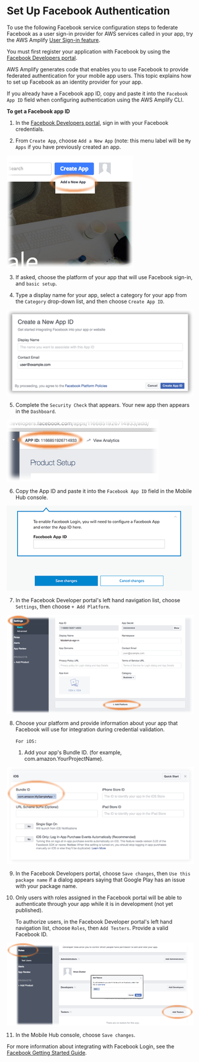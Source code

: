 # Set Up Facebook Authentication

To use the following Facebook service configuration steps to federate Facebook as a user sign-in provider for AWS services called in your app, try the AWS Amplify [User Sign-in feature](./add-aws-mobile-user-sign-in).

You must first register your application with Facebook by using the [Facebook Developers portal](https://developers.facebook.com/).

AWS Amplify generates code that enables you to use Facebook to provide federated authentication for your mobile app users. This topic explains how to set up Facebook as an identity provider for your app.

If you already have a Facebook app ID, copy and paste it into the `Facebook App ID` field
when configuring authentication using the AWS Amplify CLI.

**To get a Facebook app ID**

1. In the [Facebook Developers portal](https://developers.facebook.com/), sign in with your
   Facebook credentials.

2. From `Create App`, choose `Add a New App` (note: this menu label will be
   `My Apps` if you have previously created an app.

![Image](./media/new-facebook-app.png)

3. If asked, choose the platform of your app that will use Facebook sign-in, and `basic
   setup`.

4. Type a display name for your app, select a category for your app from the `Category`
   drop-down list, and then choose `Create App ID`.

![Image](./media/new-facebook-app-new-app-id.png)


5. Complete the `Security Check` that appears. Your new app then appears in the
   `Dashboard`.

![Image](./media/new-facebook-app-id.png)

6. Copy the App ID and paste it into the `Facebook App ID` field in the Mobile Hub console.

![Image](./media/facebook-app-id-console-entry.png)

7. In the Facebook Developer portal's left hand navigation list, choose `Settings`, then
   choose `+ Add Platform`.

![Image](./media/new-facebook-add-platform.png)

8. Choose your platform and provide information about your app that Facebook will use for
   integration during credential validation.

   `For iOS:`

      1. Add your app's Bundle ID. (for example, com.amazon.YourProjectName).

![Image](./media/new-facebook-add-platform-ios.png)


9. In the Facebook Developers portal, choose `Save changes`, then `Use this
   package name` if a dialog appears saying that Google Play has an issue with your package name.

10. Only users with roles assigned in the Facebook portal will be able to authenticate through your
   app while it is in development (not yet published).

    To authorize users, in the Facebook Developer portal's left hand navigation list, choose
    `Roles`, then `Add Testers`. Provide a valid Facebook ID.

![Image](./media/new-facebook-add-testers.png)


11. In the Mobile Hub console, choose `Save changes`.

For more information about integrating with Facebook Login, see the [Facebook Getting Started Guide](https://developers.facebook.com/docs/facebook-login).
